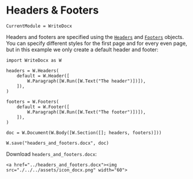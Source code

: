 # Headers & Footers

```@meta
CurrentModule = WriteDocx
```

Headers and footers are specified using the [`Headers`](@ref) and [`Footers`](@ref) objects.
You can specify different styles for the first page and for every even page, but in this example we only create a default header and footer:

```@example
import WriteDocx as W

headers = W.Headers(
    default = W.Header([
        W.Paragraph([W.Run([W.Text("The header")])]),
    ]),
)

footers = W.Footers(
    default = W.Footer([
        W.Paragraph([W.Run([W.Text("The footer")])]),
    ]),
)

doc = W.Document(W.Body([W.Section([]; headers, footers)]))

W.save("headers_and_footers.docx", doc)
```

Download `headers_and_footers.docx`:

```@raw html
<a href="../headers_and_footers.docx"><img src="./../../assets/icon_docx.png" width="60">
```
